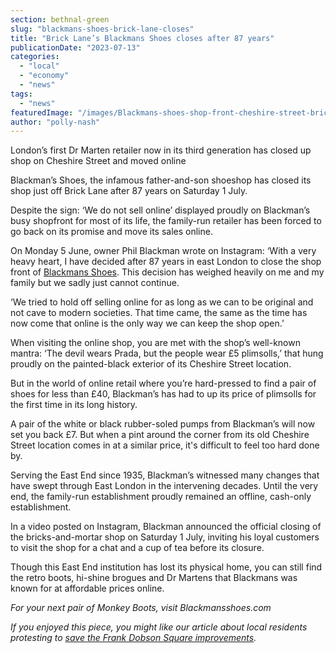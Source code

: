 ```yaml
---
section: bethnal-green
slug: "blackmans-shoes-brick-lane-closes"
title: "Brick Lane’s Blackmans Shoes closes after 87 years"
publicationDate: "2023-07-13"
categories: 
  - "local"
  - "economy"
  - "news"
tags: 
  - "news"
featuredImage: "/images/Blackmans-shoes-shop-front-cheshire-street-brick-lane.jpg"
author: "polly-nash"
---
```


London’s first Dr Marten retailer now in its third generation has closed up shop on Cheshire Street and moved online

Blackman’s Shoes, the infamous father-and-son shoeshop has closed its shop just off Brick Lane after 87 years on Saturday 1 July.

Despite the sign: ‘We do not sell online’ displayed proudly on Blackman’s busy shopfront for most of its life, the family-run retailer has been forced to go back on its promise and move its sales online. 

On Monday 5 June, owner Phil Blackman wrote on Instagram: ‘With a very heavy heart, I have decided after 87 years in east London to close the shop front of [Blackmans Shoes](https://bethnalgreenlondon.co.uk/blackmans-shoes-east-london/). This decision has weighed heavily on me and my family but we sadly just cannot continue.

‘We tried to hold off selling online for as long as we can to be original and not cave to modern societies. That time came, the same as the time has now come that online is the only way we can keep the shop open.’

When visiting the online shop, you are met with the shop’s well-known mantra: ‘The devil wears Prada, but the people wear £5 plimsolls,’ that hung proudly on the painted-black exterior of its Cheshire Street location. 

But in the world of online retail where you’re hard-pressed to find a pair of shoes for less than £40, Blackman’s has had to up its price of plimsolls for the first time in its long history. 

A pair of the white or black rubber-soled pumps from Blackman’s will now set you back £7. But when a pint around the corner from its old Cheshire Street location comes in at a similar price, it's difficult to feel too hard done by. 

Serving the East End since 1935, Blackman’s witnessed many changes that have swept through East London in the intervening decades. Until the very end, the family-run establishment proudly remained an offline, cash-only establishment. 

In a video posted on Instagram, Blackman announced the official closing of the bricks-and-mortar shop on Saturday 1 July, inviting his loyal customers to visit the shop for a chat and a cup of tea before its closure. 

Though this East End institution has lost its physical home, you can still find the retro boots, hi-shine brogues and Dr Martens that Blackmans was known for at affordable prices online. 

_For your next pair of Monkey Boots, visit Blackmansshoes.com_ 

_If you enjoyed this piece, you might like our article about local residents protesting to [save the Frank Dobson Square improvements](https://bethnalgreenlondon.co.uk/tower-hamlets-council-cancels-frank-dobson-square-improvements/)._

